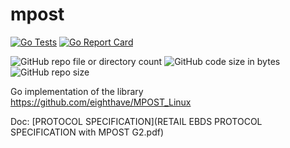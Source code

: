 # mpost

[![Go Tests](https://github.com/hard-soft-ware/mpost/actions/workflows/tests.yml/badge.svg)](https://github.com/hard-soft-ware/mpost/actions/workflows/tests.yml)
[![Go Report Card](https://goreportcard.com/badge/github.com/hard-soft-ware/mpost)](https://goreportcard.com/report/github.com/hard-soft-ware/mpost)

![GitHub repo file or directory count](https://img.shields.io/github/directory-file-count/hard-soft-ware/mpost?color=orange)
![GitHub code size in bytes](https://img.shields.io/github/languages/code-size/hard-soft-ware/mpost?color=green)
![GitHub repo size](https://img.shields.io/github/repo-size/hard-soft-ware/mpost)

Go implementation of the library https://github.com/eighthave/MPOST_Linux

Doc: [PROTOCOL SPECIFICATION](RETAIL EBDS PROTOCOL SPECIFICATION with MPOST G2.pdf)
